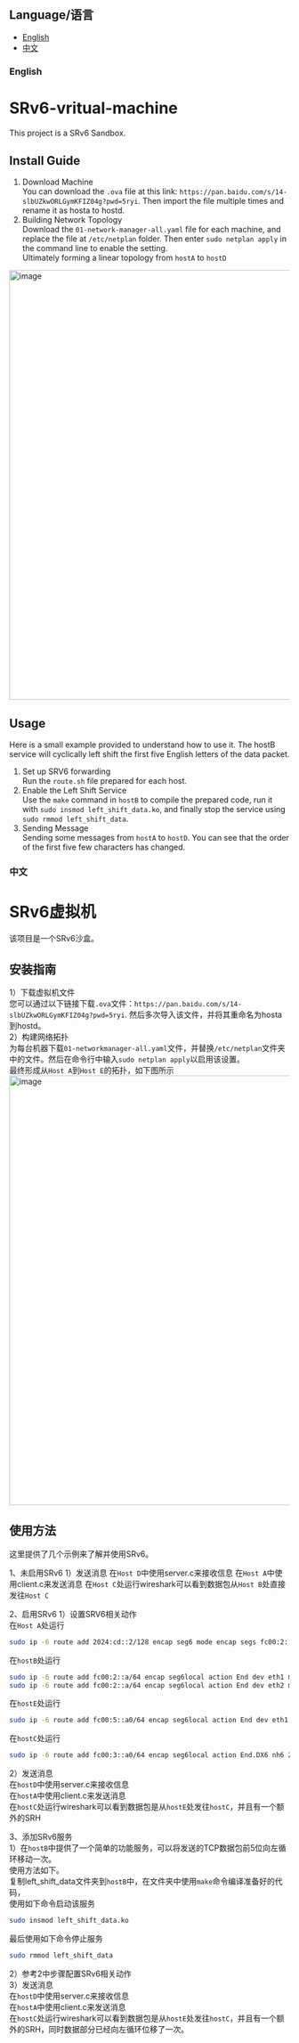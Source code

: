## Language/语言

- [English](#english)
- [中文](#中文)

### English
# SRv6-vritual-machine
This project is a SRv6 Sandbox.
## Install Guide
1) Download Machine  
You can download the `.ova` file at this link: `https://pan.baidu.com/s/14-slbUZkwORLGymKFIZ04g?pwd=5ryi`. Then import the file multiple times and rename it as hosta to hostd.  
2) Building Network Topology  
Download the `01-network-manager-all.yaml` file for each machine, and replace the file at `/etc/netplan` folder. Then enter `sudo netplan apply` in the command line to enable the setting.  
Ultimately forming a linear topology from `hostA` to `hostD`  
<img width="772" alt="image" src="https://github.com/user-attachments/assets/fe1949e1-3d30-40d4-a583-48cb3258e73a" />

## Usage  
Here is a small example provided to understand how to use it. The hostB service will cyclically left shift the first five English letters of the data packet.  
1) Set up SRV6 forwarding  
Run the `route.sh` file prepared for each host.  
2) Enable the Left Shift Service  
Use the `make` command in `hostB` to compile the prepared code, run it with `sudo insmod left_shift_data.ko`, and finally stop the service using `sudo rmmod left_shift_data`.  
3) Sending Message  
Sending some messages from `hostA` to `hostD`. You can see that the order of the first five few characters has changed.


### 中文  
# SRv6虚拟机  
该项目是一个SRv6沙盒。  
## 安装指南  
1）下载虚拟机文件  
您可以通过以下链接下载`.ova`文件：`https://pan.baidu.com/s/14-slbUZkwORLGymKFIZ04g?pwd=5ryi`. 然后多次导入该文件，并将其重命名为hosta到hostd。  
2）构建网络拓扑  
为每台机器下载`01-networkmanager-all.yaml`文件，并替换`/etc/netplan`文件夹中的文件。然后在命令行中输入`sudo netplan apply`以启用该设置。  
最终形成从`Host A`到`Host E`的拓扑，如下图所示  
<img width="772" alt="image" src="https://github.com/user-attachments/assets/fe1949e1-3d30-40d4-a583-48cb3258e73a" />

## 使用方法  
这里提供了几个示例来了解并使用SRv6。  

1、未启用SRv6
1）发送消息
在`Host D`中使用server.c来接收信息
在`Host A`中使用client.c来发送消息
在`Host C`处运行wireshark可以看到数据包从`Host B`处直接发往`Host C`

2、启用SRv6
1）设置SRV6相关动作  
在`Host A`处运行
```bash
sudo ip -6 route add 2024:cd::2/128 encap seg6 mode encap segs fc00:2::a0,fc00:5::a0,fc00:3::a0 dev eth0
```
在`hostB`处运行
```bash
sudo ip -6 route add fc00:2::a/64 encap seg6local action End dev eth1 metric 200
sudo ip -6 route add fc00:2::a/64 encap seg6local action End dev eth2 metric 300
```
在`hostE`处运行
```bash
sudo ip -6 route add fc00:5::a0/64 encap seg6local action End dev eth1 metric 200
```
在`hostC`处运行
```bash
sudo ip -6 route add fc00:3::a0/64 encap seg6local action End.DX6 nh6 2024:cd::2 dev eth1
```
2）发送消息  
在`hostD`中使用server.c来接收信息  
在`hostA`中使用client.c来发送消息  
在`hostC`处运行wireshark可以看到数据包是从`hostE`处发往`hostC`，并且有一个额外的SRH  

3、添加SRv6服务  
1）在`hostB`中提供了一个简单的功能服务，可以将发送的TCP数据包前5位向左循环移动一次。  
使用方法如下。  
复制left_shift_data文件夹到`hostB`中，在文件夹中使用`make`命令编译准备好的代码，  
使用如下命令启动该服务  
```bash
sudo insmod left_shift_data.ko
```
最后使用如下命令停止服务  
```bash
sudo rmmod left_shift_data
```
2）参考2中步骤配置SRv6相关动作  
3）发送消息  
在`hostD`中使用server.c来接收信息  
在`hostA`中使用client.c来发送消息  
在`hostC`处运行wireshark可以看到数据包是从`hostE`处发往`hostC`，并且有一个额外的SRH，同时数据部分已经向左循环位移了一次。
